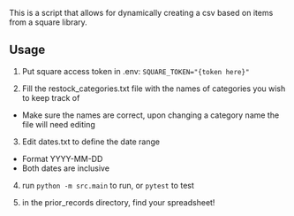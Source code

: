 This is a script that allows for dynamically creating a csv based on items from a square library.

## Usage 
1) Put square access token in .env: `SQUARE_TOKEN="{token here}"`

2) Fill the restock_categories.txt file with the names of categories you wish to keep track of 
+ Make sure the names are correct, upon changing a category name the file will need editing 

3) Edit dates.txt to define the date range
+ Format YYYY-MM-DD
+ Both dates are inclusive

4) run `python -m src.main` to run, or `pytest` to test 

5) in the prior_records directory, find your spreadsheet! 
